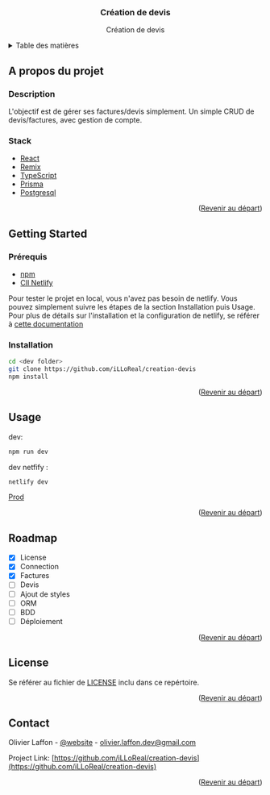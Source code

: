 <a name="readme-top"></a>

<!-- PROJECT LOGO -->
<br />
<div align="center">
  <h3 align="center">Création de devis</h3>
  <p align="center">
    Création de devis
    <br />
  </p>
</div>

<!-- TABLE OF CONTENTS -->
<details>
  <summary>Table des matières</summary>
  <ol>
    <li>
      <a href="#a-propos-du-projet">A propos du projet</a>
      <ul>
        <li><a href="#description">Description</a></li>
        <li><a href="#stack">Stack</a></li>
      </ul>
    </li>
    <li>
      <a href="#getting-started">Getting Started</a>
      <ul>
        <li><a href="#prérequis">Prérequis</a></li>
        <li><a href="#installation">Installation</a></li>
      </ul>
    </li>
    <li><a href="#usage">Utilisation</a></li>
    <li><a href="#roadmap">Roadmap</a></li>
    <li><a href="#license">License</a></li>
    <li><a href="#contact">Contact</a></li>
  </ol>
</details>



<!-- ABOUT THE PROJECT -->
## A propos du projet

### Description

L'objectif est de gérer ses factures/devis simplement.
Un simple CRUD de devis/factures, avec gestion de compte.

### Stack

- [React](https://react.dev/) 
- [Remix](https://remix.run/)
- [TypeScript](https://www.typescriptlang.org/)
- [Prisma](https://www.prisma.io/)
- [Postgresql](https://www.postgresql.org/)

<p align="right">(<a href="#readme-top">Revenir au départ</a>)</p>


<!-- GETTING STARTED -->
## Getting Started

### Prérequis

- [npm](https://npmjs.com/)
- [ClI Netlify](https://www.netlify.com/products/dev/)

Pour tester le projet en local, vous n'avez pas besoin de netlify.
Vous pouvez simplement suivre les étapes de la section Installation puis Usage. Pour plus de détails sur l'installation et la configuration de netlify, se référer à [cette documentation](RemixREADME.md/#netlify-setup)

### Installation

```sh
cd <dev folder>
git clone https://github.com/iLLoReal/creation-devis
npm install
```

<p align="right">(<a href="#readme-top">Revenir au départ</a>)</p>


<!-- USAGE EXAMPLES -->
## Usage

dev:
```sh
npm run dev
```

dev netfify :
```sh
netlify dev
```

[Prod](RemixREADME.md/#deployment)

<p align="right">(<a href="#readme-top">Revenir au départ</a>)</p>

<!-- ROADMAP -->
## Roadmap

- [x] License
- [x] Connection
- [x] Factures
- [ ] Devis
- [ ] Ajout de styles
- [ ] ORM
- [ ] BDD
- [ ] Déploiement

<p align="right">(<a href="#readme-top">Revenir au départ</a>)</p>


<!-- LICENSE -->
## License

Se référer au fichier de <a href="LICENSE">LICENSE</a> inclu dans ce repértoire.

<p align="right">(<a href="#readme-top">Revenir au départ</a>)</p>

<!-- CONTACT -->
## Contact

Olivier Laffon - [@website](https://www.olivier-laffon.com) - olivier.laffon.dev@gmail.com

Project Link: [https://github.com/iLLoReal/creation-devis](https://github.com/iLLoReal/creation-devis)

<p align="right">(<a href="#readme-top">Revenir au départ</a>)</p>
